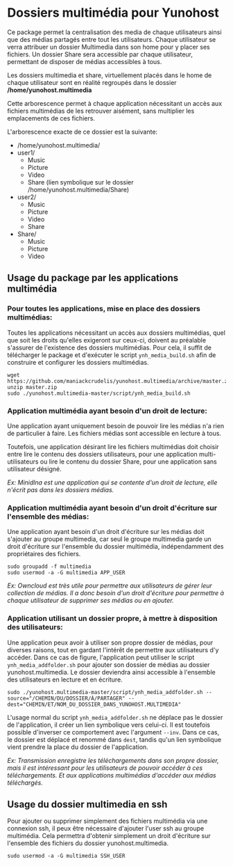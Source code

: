 # Dossiers multimédia pour Yunohost

Ce package permet la centralisation des media de chaque utilisateurs ainsi que des médias partagés entre tout les utilisateurs.
Chaque utilisateur se verra attribuer un dossier Multimedia dans son home pour y placer ses fichiers.
Un dossier Share sera accessible par chaque utilisateur, permettant de disposer de médias accessibles à tous.

Les dossiers multimedia et share, virtuellement placés dans le home de chaque utilisateur sont en réalité regroupés dans le dossier **/home/yunohost.multimedia**

Cette arborescence permet à chaque application nécessitant un accès aux fichiers multimédias de les retrouver aisément, sans multiplier les emplacements de ces fichiers.

L'arborescence exacte de ce dossier est la suivante:

* /home/yunohost.multimedia/
 * user1/
    *  Music
    * Picture
    * Video
    * Share (lien symbolique sur le dossier /home/yunohost.multimedia/Share)
 * user2/
    * Music
    * Picture
    * Video
    * Share
 * Share/
    * Music
    * Picture
    * Video

## Usage du package par les applications multimédia

### Pour toutes les applications, mise en place des dossiers multimédias:
Toutes les applications nécessitant un accès aux dossiers multimédias, quel que soit les droits qu'elles exigeront sur ceux-ci, doivent au préalable s'assurer de l'existence des dossiers multimédias.
Pour cela, il suffit de télécharger le package et d'exécuter le script ```ynh_media_build.sh``` afin de construire et configurer les dossiers multimédias.

    wget https://github.com/maniackcrudelis/yunohost.multimedia/archive/master.zip
    unzip master.zip
    sudo ./yunohost.multimedia-master/script/ynh_media_build.sh

### Application multimédia ayant besoin d'un droit de lecture:
Une application ayant uniquement besoin de pouvoir lire les médias n'a rien de particulier à faire. Les fichiers médias sont accessible en lecture à tous.

Toutefois, une application désirant lire les fichiers multimédias doit choisir entre lire le contenu des dossiers utilisateurs, pour une application multi-utilisateurs ou lire le contenu du dossier Share, pour une application sans utilisateur désigné.

*Ex: Minidlna est une application qui se contente d'un droit de lecture, elle n'écrit pas dans les dossiers médias.*

### Application multimédia ayant besoin d'un droit d'écriture sur l'ensemble des médias:
Une application ayant besoin d'un droit d'écriture sur les médias doit s'ajouter au groupe multimedia, car seul le groupe multimedia garde un droit d'écriture sur l'ensemble du dossier multimédia, indépendamment des propriétaires des fichiers.

    sudo groupadd -f multimedia
    sudo usermod -a -G multimedia APP_USER

*Ex: Owncloud est très utile pour permettre aux utilisateurs de gérer leur collection de médias. Il a donc besoin d'un droit d'écriture pour permettre à chaque utilisateur de supprimer ses médias ou en ajouter.*

### Application utilisant un dossier propre, à mettre à disposition des utilisateurs:
Une application peux avoir à utiliser son propre dossier de médias, pour diverses raisons, tout en gardant l'intérêt de permettre aux utilisateurs d'y accéder.
Dans ce cas de figure, l'application peut utiliser le script ```ynh_media_addfolder.sh``` pour ajouter son dossier de médias au dossier yunohost.multimedia. Le dossier deviendra ainsi accessible à l'ensemble des utilisateurs en lecture et en écriture.

    sudo ./yunohost.multimedia-master/script/ynh_media_addfolder.sh --source="/CHEMIN/DU/DOSSIER/À/PARTAGER" --dest="CHEMIN/ET/NOM_DU_DOSSIER_DANS_YUNOHOST.MULTIMEDIA"
L'usage normal du script ```ynh_media_addfolder.sh``` ne déplace pas le dossier de l'application, il créer un lien symbolique vers celui-ci.
Il est toutefois possible d'inverser ce comportement avec l'argument ```--inv```. Dans ce cas, le dossier est déplacé et renommé dans ```dest```, tandis qu'un lien symbolique vient prendre la place du dossier de l'application.

*Ex: Transmission enregistre les téléchargements dans son propre dossier, mais il est intéressant pour les utilisateurs de pouvoir accéder à ces téléchargements. Et aux applications multimédias d'accéder aux médias téléchargés.*

## Usage du dossier multimedia en ssh
Pour ajouter ou supprimer simplement des fichiers multimédia via une connexion ssh, il peux être nécessaire d'ajouter l'user ssh au groupe multimédia. Cela permettra d'obtenir simplement un droit d'écriture sur l'ensemble des fichiers du dossier yunohost.multimedia.

    sudo usermod -a -G multimedia SSH_USER
